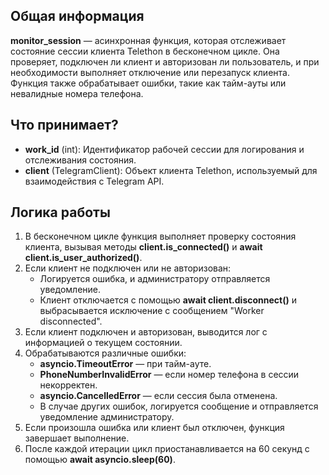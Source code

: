 ## Общая информация

**monitor_session** — асинхронная функция, которая отслеживает состояние сессии клиента Telethon в бесконечном цикле. Она проверяет, подключен ли клиент и авторизован ли пользователь, и при необходимости выполняет отключение или перезапуск клиента. Функция также обрабатывает ошибки, такие как тайм-ауты или невалидные номера телефона.

## Что принимает?

- **work_id** (int): Идентификатор рабочей сессии для логирования и отслеживания состояния.
- **client** (TelegramClient): Объект клиента Telethon, используемый для взаимодействия с Telegram API.

## Логика работы

1. В бесконечном цикле функция выполняет проверку состояния клиента, вызывая методы **client.is_connected()** и **await client.is_user_authorized()**.
2. Если клиент не подключен или не авторизован:
    - Логируется ошибка, и администратору отправляется уведомление.
    - Клиент отключается с помощью **await client.disconnect()** и выбрасывается исключение с сообщением "Worker disconnected".
3. Если клиент подключен и авторизован, выводится лог с информацией о текущем состоянии.
4. Обрабатываются различные ошибки:
    - **asyncio.TimeoutError** — при тайм-ауте.
    - **PhoneNumberInvalidError** — если номер телефона в сессии некорректен.
    - **asyncio.CancelledError** — если сессия была отменена.
    - В случае других ошибок, логируется сообщение и отправляется уведомление администратору.
5. Если произошла ошибка или клиент был отключен, функция завершает выполнение.
6. После каждой итерации цикл приостанавливается на 60 секунд с помощью **await asyncio.sleep(60)**.